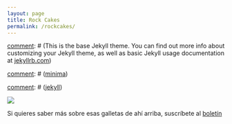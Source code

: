 ```yaml
---
layout: page
title: Rock Cakes
permalink: /rockcakes/
---
```


[comment]: # (This is the base Jekyll theme. You can find out more info about customizing your Jekyll theme, as well as basic Jekyll usage documentation at [jekyllrb.com](https://jekyllrb.com/))

[comment]: # (You can find the source code for Minima at GitHub:)
[comment]: # ([jekyll][jekyll-organization] /)
[comment]: # ([minima](https://github.com/jekyll/minima))

[comment]: # (You can find the source code for Jekyll at GitHub:)
[comment]: # ([jekyll][jekyll-organization] /)
[comment]: # ([jekyll](https://github.com/jekyll/jekyll))

![](https://cdn.pixabay.com/photo/2021/04/11/14/49/rock-cakes-6170005_960_720.jpg)

Si quieres saber más sobre esas galletas de ahí arriba, suscríbete al [boletín](http://eepurl.com/hBHwlX)

[jekyll-organization]: https://github.com/jekyll
